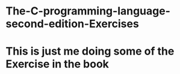 # The-C-programming-language-second-edition-Exercises
# This is just me doing some of the Exercise in the book

